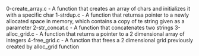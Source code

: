 0-create_array.c - A function that creates an array of chars and initializes it with a specific char
1-strdup.c - A function that returnsa pointer to a newly allocated space in memory, which contains a copy of te string given as a parameter
2-str_concat.c - A function that concatenates two strings
3-alloc_grid.c - A function that returns a pointer to a 2 dimensional array of integers
4-free_grid.c - A function that frees a 2 dimensional grid previously created by alloc_grid function
